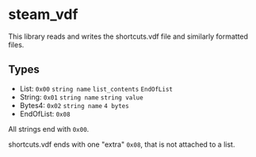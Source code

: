 # steam_vdf

This library reads and writes the shortcuts.vdf file and similarly formatted files.

## Types

* List: `0x00` `string name` `list_contents` `EndOfList`
* String: `0x01` `string name` `string value`
* Bytes4: `0x02` `string name` `4 bytes`
* EndOfList: `0x08`

All strings end with `0x00`.

shortcuts.vdf ends with one "extra" `0x08`, that is not attached to a list.
